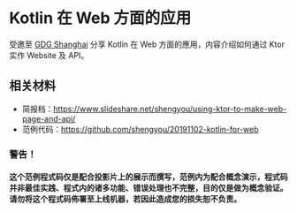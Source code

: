 # Kotlin 在 Web 方面的应用

受邀至 [GDG Shanghai](https://www.meetup.com/Shanghai-GDG/events/263022150/) 分享 Kotlin 在 Web 方面的應用，内容介绍如何通过 Ktor 实作 Website 及 API。 

## 相关材料

* 简报档：https://www.slideshare.net/shengyou/using-ktor-to-make-web-page-and-api/
* 范例代码：https://github.com/shengyou/20191102-kotlin-for-web

### 警告！

#### 这个范例程式码仅是配合投影片上的展示而撰写，范例内为配合概念演示，程式码并非最佳实践、程式内的诸多功能、错误处理也不完整，目的仅是做为概念验证。请勿将这个程式码佈署至上线机器，若因此造成您的损失恕不负责。
